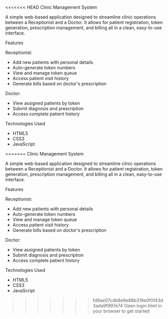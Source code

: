 <<<<<<< HEAD
Clinic Management System

A simple web-based application designed to streamline clinic operations between a Receptionist and a Doctor. It allows for patient registration, token generation, prescription management, and billing all in a clean, easy-to-use interface.

Features

Receptionist:
- Add new patients with personal details
- Auto-generate token numbers
- View and manage token queue
- Access patient visit history
- Generate bills based on doctor's prescription

Doctor:
- View assigned patients by token
- Submit diagnosis and prescription
- Access complete patient history

Technologies Used
- HTML5
- CSS3
- JavaScript


=======
Clinic Management System

A simple web-based application designed to streamline clinic operations between a Receptionist and a Doctor. It allows for patient registration, token generation, prescription management, and billing all in a clean, easy-to-use interface.

Features

Receptionist:
- Add new patients with personal details
- Auto-generate token numbers
- View and manage token queue
- Access patient visit history
- Generate bills based on doctor's prescription

Doctor:
- View assigned patients by token
- Submit diagnosis and prescription
- Access complete patient history

Technologies Used
- HTML5
- CSS3
- JavaScript


>>>>>>> fd9ae07cdb8e9e88b319e0f0f43d3ada9f997e74
Open login.html in your browser to get started
